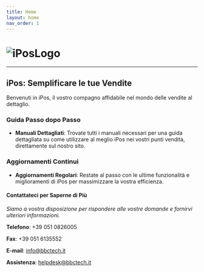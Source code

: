 ```yaml
---
title: Home
layout: home
nav_order: 1
---
```


# ![iPosLogo](https://github.com/BBCWiki/IPos-Manuals/assets/164161230/f0408e60-2c94-4149-96ce-c59a1226880d)

---

## iPos: Semplificare le tue Vendite

Benvenuti in iPos, il vostro compagno affidabile nel mondo delle vendite al dettaglio.

### Guida Passo dopo Passo

- **Manuali Dettagliati**: Trovate tutti i manuali necessari per una guida dettagliata su come utilizzare al meglio iPos nei vostri punti vendita, direttamente sul nostro sito.

### Aggiornamenti Continui 

- **Aggiornamenti Regolari**: Restate al passo con le ultime funzionalità e miglioramenti di iPos per massimizzare la vostra efficienza.


#### Contattateci per Saperne di Più

*Siamo a vostra disposizione per rispondere alle vostre domande e fornirvi ulteriori informazioni.*


 **Telefono**: +39 051 0826005

 **Fax**: +39 051 6135552

**E-mail**: [info@bbctech.it](mailto:info@bbctech.it)

**Assistenza**: [helpdesk@bbctech.it](mailto:helpdesk@bbctech.it)

